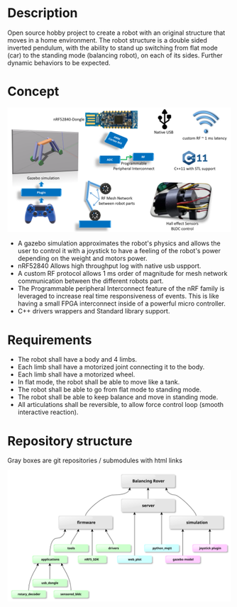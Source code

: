 # Description
Open source hobby project to create a robot with an original structure that moves in a home environment.
The robot structure is a double sided inverted pendulum, with the ability to stand up switching from flat mode (car) to the standing mode (balancing robot), on each of its sides. Further dynamic behaviors to be expected. 

# Concept

<img src="images/concept.png" width="800">

* A gazebo simulation approximates the robot's physics and allows the user to control it with a joystick to have a feeling of the robot's power depending on the weight and motors power.
* nRF52840 Allows high throughput log with native usb uspport.
* A custom RF protocol allows 1 ms order of magnitude for mesh network communication between the different robots part.
* The Programmable peripheral Interconnect feature of the nRF family is leveraged to increase real time responsiveness of events. This is like having a small FPGA interconnect inside of a powerful micro controller.
* C++ drivers wrappers and Standard library support.

# Requirements
* The robot shall have a body and 4 limbs.
* Each limb shall have a motorized joint connecting it to the body.
* Each limb shall have a motorized wheel.
* In flat mode, the robot shall be able to move like a tank.
* The robot shall be able to go from flat mode to standing mode.
* The robot shall be able to keep balance and move in standing mode.
* All articulations shall be reversible, to allow force control loop (smooth interactive reaction).

# Repository structure

Gray boxes are git repositories / submodules with html links

<img src="design/repo_structure.svg" width="800">



